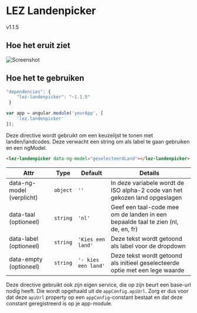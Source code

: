 # LEZ Landenpicker

v1.1.5

## Hoe het eruit ziet

![Screenshot](http://s11.postimg.org/ydtg8x7w3/Untitled.png)

## Hoe het te gebruiken

```javascript
"dependencies": {
	"lez-landenpicker": "~1.1.5"
 }
```
```javascript
var app = angular.module('yourApp', [
    'lez.landenpicker'
]);
```

Deze directive wordt gebruikt om een keuzelijst te tonen met landen/landcodes.
Deze verwacht een string om als label te gaan gebruiken en een ngModel.


```html
<lez-landenpicker data-ng-model="geselecteerdLand"></lez-landenpicker>
```

Attr | Type | Default | Details
--- | --- | --- | ---
data-ng-model (verplicht) | `object` | `''` | In deze variabele wordt de ISO alpha-2 code van het gekozen land opgeslagen
data-taal (optioneel) | `string` | `'nl'` | Geef een taal-code mee om de landen in een bepaalde taal te zien (nl, de, en, fr)
data-label (optioneel) | `string` | `'Kies een land'` | Deze tekst wordt getoond als label voor de dropdown
data-empty (optioneel) | `string` | `'- kies een land'` | Deze tekst wordt getoond als initieel geselecteerde optie met een lege waarde

Deze directive gebruikt ook zijn eigen service, die op zijn beurt een base-url nodig heeft.
Die wordt opgehaald uit de `appConfig.apiUrl`. Zorg er dus voor dat deze `apiUrl` property op een `appConfig`-constant bestaat en dat deze constant geregistreerd is op je app-module.